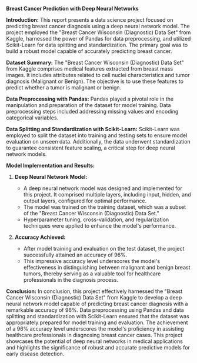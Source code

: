 **Breast Cancer Prediction with Deep Neural Networks**

**Introduction:**
This report presents a data science project focused on predicting breast cancer diagnosis using a deep neural network model. The project employed the "Breast Cancer Wisconsin (Diagnostic) Data Set" from Kaggle, harnessed the power of Pandas for data preprocessing, and utilized Scikit-Learn for data splitting and standardization. The primary goal was to build a robust model capable of accurately predicting breast cancer.

**Dataset Summary:**
The "Breast Cancer Wisconsin (Diagnostic) Data Set" from Kaggle comprises medical features extracted from breast mass images. It includes attributes related to cell nuclei characteristics and tumor diagnosis (Malignant or Benign). The objective is to use these features to predict whether a tumor is malignant or benign.

**Data Preprocessing with Pandas:**
Pandas played a pivotal role in the manipulation and preparation of the dataset for model training. Data preprocessing steps included addressing missing values and encoding categorical variables.

**Data Splitting and Standardization with Scikit-Learn:**
Scikit-Learn was employed to split the dataset into training and testing sets to ensure model evaluation on unseen data. Additionally, the data underwent standardization to guarantee consistent feature scaling, a critical step for deep neural network models.

**Model Implementation and Results:**

1. **Deep Neural Network Model:**
   - A deep neural network model was designed and implemented for this project. It comprised multiple layers, including input, hidden, and output layers, configured for optimal performance.
   - The model was trained on the training dataset, which was a subset of the "Breast Cancer Wisconsin (Diagnostic) Data Set."
   - Hyperparameter tuning, cross-validation, and regularization techniques were applied to enhance the model's performance.

2. **Accuracy Achieved:**
   - After model training and evaluation on the test dataset, the project successfully attained an accuracy of 96%.
   - This impressive accuracy level underscores the model's effectiveness in distinguishing between malignant and benign breast tumors, thereby serving as a valuable tool for healthcare professionals in the diagnosis process.

**Conclusion:**
In conclusion, this project effectively harnessed the "Breast Cancer Wisconsin (Diagnostic) Data Set" from Kaggle to develop a deep neural network model capable of predicting breast cancer diagnosis with a remarkable accuracy of 96%. Data preprocessing using Pandas and data splitting and standardization with Scikit-Learn ensured that the dataset was appropriately prepared for model training and evaluation. The achievement of a 96% accuracy level underscores the model's proficiency in assisting healthcare professionals in diagnosing breast cancer cases. This project showcases the potential of deep neural networks in medical applications and highlights the significance of robust and accurate predictive models for early disease detection.
